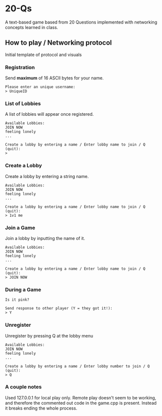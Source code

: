 # 20-Qs
A text-based game based from 20 Questions implemented with networking concepts learned in class.

## How to play / Networking protocol ##
Initial template of protocol and visuals

### Registration ###
Send __maximum__ of 16 ASCII bytes for your name.
```
Please enter an unique username:
> UniqueID
```
### List of Lobbies ###
A list of lobbies will appear once registered.
```
Available Lobbies:
JOIN NOW
feeling lonely
...

Create a lobby by entering a name / Enter lobby name to join / Q (quit):
> 
```
### Create a Lobby ###
Create a lobby by entering a string name.
```
Available Lobbies:
JOIN NOW
feeling lonely
...

Create a lobby by entering a name / Enter lobby name to join / Q (quit):
> 1v1 me
```
### Join a Game ###
Join a lobby by inputting the name of it.
```
Available Lobbies:
JOIN NOW
feeling lonely
...

Create a lobby by entering a name / Enter lobby name to join / Q (quit):
> JOIN NOW
```
### During a Game ###
```
Is it pink?

Send response to other player (Y = they got it!):
> Y
```
### Unregister ###
Unregister by pressing Q at the lobby menu
```
Available Lobbies:
JOIN NOW
feeling lonely
...

Create a lobby by entering a name / Enter lobby number to join / Q (quit):
> Q
```

### A couple notes ###
Used 127.0.0.1 for local play only. Remote play doesn't seem to be working, and therefore the commented out code in the game.cpp is present. Instead it breaks ending the whole process.
